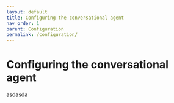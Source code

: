 ```yaml
---
layout: default
title: Configuring the conversational agent
nav_order: 1
parent: Configuration
permalink: /configuration/
---
```


# Configuring the conversational agent

asdasda